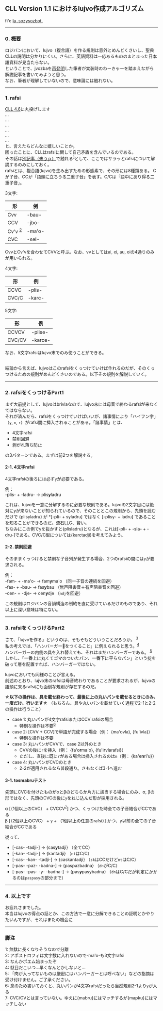 ## CLL Version 1.1 におけるlujvo作成アルゴリズム
fi'e [la .sozysozbot.](http://twitter.com/sosobotpi)

---------

### 0. 概要
ロジバンにおいて、lujvo（複合語）を作る規則は意外とめんどくさいし、聖典CLLの説明は分かりにくい。さらに、英語資料は一応あるもののまとまった日本語資料が見当たらない。  
ということで、jvozbaを[再発明](https://sozysozbot.github.io/sozysozbot_jvozba/sozysozbot_jvozba.html)した筆者が実装時のわーきゃーを踏まえながら解説記事を書いてみようと思う。  
なお、筆者が理解していないので、意味論には触れない。  

---------

### 1. rafsi
[CLL 4.6](http://lojban.org/publications/cll/cll_v1.1_xhtml-no-chunks/#section-rafsi)に丸投げします  
…  
…  
…  
…  
…  
…  
と、言えたらどんなに嬉しいことか。  
困ったことに、CLLはrafsiに関して自己矛盾を含んでいるのである。  
その話は[別記事（未うｐ）](https://sozysozbot.github.io/FIXME)で触れる<sup>[1](#foot1)</sup>として、ここではサラッとrafsiについて解説するのみにしておく。  
rafsiとは、複合語(lujvo)を生み出すための形態素で、その形には8種類ある。
Cが子音、CCが「語頭に立ちうる二重子音」を表す。C/Cは「語中にあり得る二重子音」。

3文字:

形 | 例
--- | ---
Cvv | -bau-
CCV | -jbo-
Cv'v <sup>[2](#foot2)</sup> | -ma'o-
CVC | -sel-

CvvとCv'vを合わせてCVVと呼ぶ。なお、vvとしてはai, ei, au, oiの4通りのみが用いられる。

4文字:

形 | 例
--- | ---
CCVC | -plis-
CVC/C | -karc-

5文字:

形 | 例
--- | ---
CCVCV | -plise-
CVC/CV | -karce-

なお、5文字rafsiはlujvo末でのみ使うことができる。  
<br>

結論から言えば、lujvoはこのrafsiをくっつけていけば作れるのだが、そのくっつけるための規則がめんどくさいのである。以下その規則を解説していく。

--------

### 2. rafsiをくっつけるPart1
まず大前提として、lujvoはbrivlaなので、lujvo末には母音で終わるrafsiが来なくてはならない。  
それが済んだら、rafsiをくっつけていけばいいが、諸事情により「ハイフン字」（`y`, `n`, `r`）がrafsi間に挿入されることがある。「諸事情」とは、

* 4文字rafsi  
* 禁則回避  
* 剥がれ落ち防止  

の3パターンである。まずは前2つを解説する。
  
  
  
#### 2-1. 4文字rafsi
4文字rafsiの後ろには必ず`y`が必要である。  

例：  
-plis- + -ladru- → plis**y**ladru

これは、lujvoを一意に分解するのに必要な規則である。lujvoの2文字目には絶対にyが来ないことが知られているので、そのこととこの規則から、先頭を読むだけで {plisyladru} が *[-pli- + syladru] ではなく [-plisy- + ladru] であることを知ることができるのだ。流石LLG、賢い。  
ちなみにこの例でyを抜かすと{plisladru}となるが、これは[-pli- + -sla- + -dru-]である。CVC/C型については{karctadji}を考えてみよう。
  
  
  
#### 2-2. 禁則回避
そのままくっつけると禁則な子音列が発生する場合、2つのrafsiの間には`y`が要求される。  

例：  
-fam- + -ma'o- → fam**y**ma'o （同一子音の連続を回避）  
-fas- + -bau- → fas**y**bau （無声阻害音＋有声阻害音を回避）  
-cen- + -dje- → cen**y**dje （`ndj`を回避）  

この規則はロジバンの音韻構造の制約を直に受けているだけのものであり、それ以上に深い意味は特にない。

--------

### 3. rafsiをくっつけるPart2
さて、「lujvoを作る」というのは、そもそもどういうことだろうか。 <sup>[3](#foot3)</sup>  
私の考えでは、「ハンバーガー🍔をつくること」に例えられると思う。<sup>[4](#foot4)</sup>  
ハンバーガーの内側の具を入れ替えても、それはまだハンバーガーである。 <sup>[5](#foot5)</sup>  
しかし、「一番上に丸くてゴマのついたパン、一番下に平らなパン」という掟を破って層を配置すれば、ハンバーガーではない。  

lujvoにおいても同様のことが言える。  
前述のとおり、lujvo末のrafsiは母音終わりであることが要求されるが、lujvoの語頭に来るrafsiにも面倒な規則が存在するのだ。  

**☆以下の操作は、具を載せ終わって、最後に上の丸いパンを載せるときにのみ、一度だけ、行います☆** （もちろん、具や丸いパンを載せていく過程で2-1と2-2の操作は行うこと）  
- case 1: 丸いパンが4文字rafsiまたはCCV rafsiの場合  
	- 特別な操作は不要<sup>[6](#foot6)</sup>
- case 2: [CVV + CCV]で単語が完成する場合（例： {ma'ovla}, {fu'ivla}）
	- 特別な操作は不要
- case 3: 丸いパンがCVVで、case 2以外のとき
	- CVVの後に`r`を挿入（例： {fa'o**r**ma'o}, {fu'i**r**vlarafsi}）
	- ただし、直後に既に`r`がある場合は挿入されるのは`n`（例： {ka'e**n**ri'u}）
- case 4: 丸いパンがCVCのとき
	- 2-2が適用されるなら普段通り。さもなくば3-1へ進む

#### 3-1. tosmabruテスト
先頭にCVCを付けたものがαとβのどちらか片方に該当する場合にのみ、α, βの形ではなく、先頭のCVCの後に`y`をねじ込んだ形が採用される。   
 
α [（1個以上のCVC） + CVCCV<sup>[7](#foot7)</sup>] かつ、くっつけた時全ての子音結合がCCである  
β [（2個以上のCVC） + `y` + （1個以上の任意のrafsi）] かつ、y以前の全ての子音結合がCCである  

従って、
- [-cas- -tadji-] → {cas**y**tadji} （全てCC）
- [-kan- -tadji-] → {kantadji} （`nt`はC/C）
- [-cas- -kan- -tadji-] → {caskantadji} （`sk`はCCだけど`nt`はC/C）
- [-pas- -paz- -badna-] → {paspazbadna} （`dn`がC/C）
- [-pas- -pas- -y- -badna-] → {pas**y**pasybadna} （`dn`はC/Cだが判定にかかるのは`paspasy`の部分まで）

--------
### 4. 以上です
お疲れさまでした。  
本当はlujvoの得点の話とか、この方法で一意に分解できることの証明とかやりたいんですが、それはまたの機会に

--------
### 脚注

<a name="foot1">1</a>: 無駄に長くなりそうなので分離  
<a name="foot2">2</a>: アポストロフィは文字数に入れないので-ma'o-も3文字rafsi  
<a name="foot3">3</a>: なんかポエム始まったぞ  
<a name="foot4">4</a>: 駄目だこいつ…早くなんとかしないと…   
<a name="foot5">5</a>: 「肉が入ってないものは厳密にはハンバーガーとは呼べない」などの指摘は受け付けません。ご了承ください。  
<a name="foot6">6</a>: 念のため書いておくと、丸いパンが4文字rafsiだったら当然規則2-1より`y`が入る  
<a name="foot7">7</a>: CVC/CVとは言っていない。ゆえに{mabru}にはマッチするが{mapku}にはマッチしない
